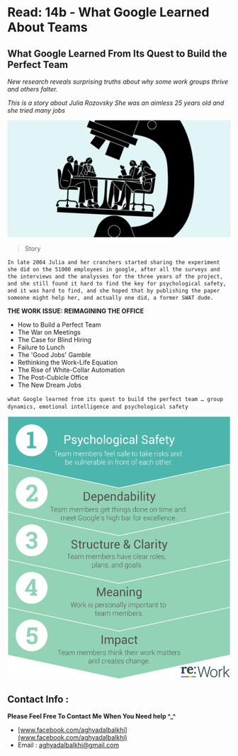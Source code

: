 # Read: 14b - What Google Learned About Teams

## What Google Learned From Its Quest to Build the Perfect Team

*New research reveals surprising truths about why some work groups thrive and others falter.*

*This is a story about Julia Rozovsky She was an aimless 25 years old and she tried many jobs*

![](28mag-teams1-facebookJumbo-v2.jpg) 
> Story

```
In late 2004 Julia and her cranchers started sharing the experiment she did on the 51000 employees in google, after all the surveys and the interviews and the analysses for the three years of the project, and she still found it hard to find the key for psychological safety, and it was hard to find, and she hoped that by publishing the paper someone might help her, and actually one did, a former SWAT dude.

```

**THE WORK ISSUE: REIMAGINING THE OFFICE**

- How to Build a Perfect Team
- The War on Meetings
- The Case for Blind Hiring
- Failure to Lunch
- The 'Good Jobs' Gamble
- Rethinking the Work-Life Equation
- The Rise of White-Collar Automation
- The Post-Cubicle Office
- The New Dream Jobs

`what Google learned from its quest to build the perfect team … group dynamics, emotional intelligence and psychological safety`

![](unnamed.png) 

## Contact Info : 
**Please Feel Free To Contact Me When You Need help ^_^**
* [www.facebook.com/aghyadalbalkhi](www.facebook.com/aghyadalbalkhi)
* Email : aghyadalbalkhi@gmail.com


